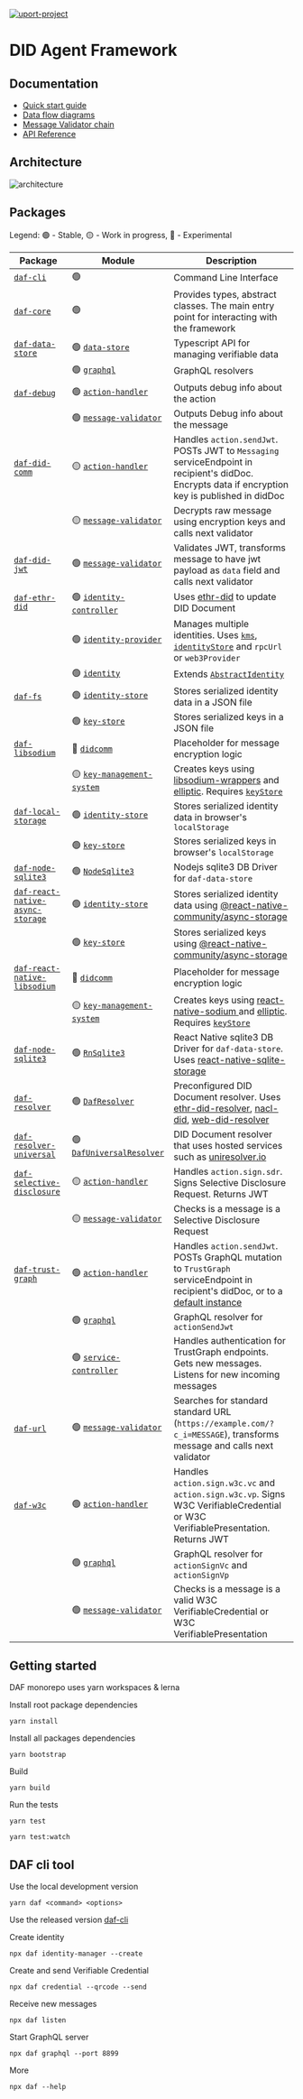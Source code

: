 [![uport-project](https://circleci.com/gh/uport-project/daf.svg?style=svg)](https://circleci.com/gh/uport-project/daf/tree/master)

# DID Agent Framework

## Documentation

- [Quick start guide](docs/QuickStart.md)
- [Data flow diagrams](docs/DataFlows.md)
- [Message Validator chain](docs/MessageValidator.md)
- [API Reference](docs/api/index.md)

## Architecture

![architecture](docs/assets/architecture.png)

## Packages

Legend: 🟢 - Stable, 🟡 - Work in progress, 🔴 - Experimental

| Package                                                                     | Module                                                                                         | Description                                                                                                                                                                                                                                                       |
| --------------------------------------------------------------------------- | ---------------------------------------------------------------------------------------------- | ----------------------------------------------------------------------------------------------------------------------------------------------------------------------------------------------------------------------------------------------------------------- |
| [`daf-cli`](packages/daf-cli)                                               | 🟢                                                                                             | Command Line Interface                                                                                                                                                                                                                                            |
| [`daf-core`](packages/daf-core)                                             | 🟢                                                                                             | Provides types, abstract classes. The main entry point for interacting with the framework                                                                                                                                                                         |
| [`daf-data-store`](packages/daf-data-store)                                 | 🟢 [`data-store`](packages/daf-data-store/src/data-store.ts)                                   | Typescript API for managing verifiable data                                                                                                                                                                                                                       |
|                                                                             | 🟢 [`graphql`](packages/daf-data-store/src/graphql.ts)                                         | GraphQL resolvers                                                                                                                                                                                                                                                 |
| [`daf-debug`](packages/daf-debug)                                           | 🟢 [`action-handler`](packages/daf-debug/src/action-handler.ts)                                | Outputs debug info about the action                                                                                                                                                                                                                               |
|                                                                             | 🟢 [`message-validator`](packages/daf-debug/src/message-validator.ts)                          | Outputs Debug info about the message                                                                                                                                                                                                                              |
| [`daf-did-comm`](packages/daf-did-comm)                                     | 🟡 [`action-handler`](packages/daf-did-comm/src/action-handler.ts)                             | Handles `action.sendJwt`. POSTs JWT to `Messaging` serviceEndpoint in recipient's didDoc. Encrypts data if encryption key is published in didDoc                                                                                                                  |
|                                                                             | 🟡 [`message-validator`](packages/daf-did-comm/src/message-validator.ts)                       | Decrypts raw message using encryption keys and calls next validator                                                                                                                                                                                               |
| [`daf-did-jwt`](packages/daf-did-jwt)                                       | 🟢 [`message-validator`](packages/daf-did-jwt/src/message-validator.ts)                        | Validates JWT, transforms message to have jwt payload as `data` field and calls next validator                                                                                                                                                                    |
| [`daf-ethr-did`](packages/daf-ethr-did)                                     | 🟢 [`identity-controller`](packages/daf-ethr-did/src/identity-controller.ts)                   | Uses [ethr-did](https://github.com/uport-project/ethr-did) to update DID Document                                                                                                                                                                                 |
|                                                                             | 🟢 [`identity-provider`](packages/daf-ethr-did/src/identity-provider.ts)                       | Manages multiple identities. Uses [`kms`](packages/daf-core/src/identity/abstract-key-management-system.ts), [`identityStore`](packages/daf-core/src/identity/abstract-identity-store.ts) and `rpcUrl` or `web3Provider`                                          |
|                                                                             | 🟢 [`identity`](packages/daf-ethr-did/src/identity.ts)                                         | Extends [`AbstractIdentity`](packages/daf-core/src/identity/abstract-identity.ts)                                                                                                                                                                                 |
| [`daf-fs`](packages/daf-fs)                                                 | 🟢 [`identity-store`](packages/daf-fs/src/identity-store.ts)                                   | Stores serialized identity data in a JSON file                                                                                                                                                                                                                    |
|                                                                             | 🟢 [`key-store`](packages/daf-fs/src/key-store.ts)                                             | Stores serialized keys in a JSON file                                                                                                                                                                                                                             |
| [`daf-libsodium`](packages/daf-libsodium)                                   | 🔴 [`didcomm`](packages/daf-libsodium/src/didcomm.ts)                                          | Placeholder for message encryption logic                                                                                                                                                                                                                          |
|                                                                             | 🟡 [`key-management-system`](packages/daf-libsodium/src/key-management-system.ts)              | Creates keys using [libsodium-wrappers](https://github.com/jedisct1/libsodium.js) and [elliptic](https://github.com/indutny/elliptic). Requires [`keyStore`](packages/daf-core/src/identity/abstract-key-store.ts)                                                |
| [`daf-local-storage`](packages/daf-local-storage)                           | 🟢 [`identity-store`](packages/daf-local-storage/src/identity-store.ts)                        | Stores serialized identity data in browser's `localStorage`                                                                                                                                                                                                       |
|                                                                             | 🟢 [`key-store`](packages/daf-local-storage/src/key-store.ts)                                  | Stores serialized keys in browser's `localStorage`                                                                                                                                                                                                                |
| [`daf-node-sqlite3`](packages/daf-node-sqlite3)                             | 🟢 [`NodeSqlite3`](packages/daf-node-sqlite3/src/index.ts)                                     | Nodejs sqlite3 DB Driver for `daf-data-store`                                                                                                                                                                                                                     |
| [`daf-react-native-async-storage`](packages/daf-react-native-async-storage) | 🟢 [`identity-store`](packages/daf-react-native-async-storage/src/identity-store.ts)           | Stores serialized identity data using [@react-native-community/async-storage](https://github.com/react-native-community/async-storage)                                                                                                                            |
|                                                                             | 🟢 [`key-store`](packages/daf-react-native-async-storage/src/key-store.ts)                     | Stores serialized keys using [@react-native-community/async-storage](https://github.com/react-native-community/async-storage)                                                                                                                                     |
| [`daf-react-native-libsodium`](packages/daf-react-native-libsodium)         | 🔴 [`didcomm`](packages/daf-react-native-libsodium/src/didcomm.ts)                             | Placeholder for message encryption logic                                                                                                                                                                                                                          |
|                                                                             | 🟡 [`key-management-system`](packages/daf-react-native-libsodium/src/key-management-system.ts) | Creates keys using [react-native-sodium ](https://github.com/lyubo/react-native-sodium) and [elliptic](https://github.com/indutny/elliptic). Requires [`keyStore`](packages/daf-core/src/identity/abstract-key-store.ts)                                          |
| [`daf-node-sqlite3`](packages/daf-react-native-sqlite3)                     | 🟢 [`RnSqlite3`](packages/daf-react-native-sqlite3/src/index.ts)                               | React Native sqlite3 DB Driver for `daf-data-store`. Uses [react-native-sqlite-storage](https://github.com/andpor/react-native-sqlite-storage)                                                                                                                    |
| [`daf-resolver`](packages/daf-resolver)                                     | 🟢 [`DafResolver`](packages/daf-resolver/src/resolver.ts)                                      | Preconfigured DID Document resolver. Uses [ethr-did-resolver](https://github.com/decentralized-identity/ethr-did-resolver), [nacl-did](https://github.com/uport-project/nacl-did), [web-did-resolver](https://github.com/decentralized-identity/web-did-resolver) |
| [`daf-resolver-universal`](packages/daf-resolver-universal)                 | 🟢 [`DafUniversalResolver`](packages/daf-resolver-universal/src/resolver.ts)                   | DID Document resolver that uses hosted services such as [uniresolver.io](https://uniresolver.io)                                                                                                                                                                  |
| [`daf-selective-disclosure`](packages/daf-selective-disclosure)             | 🟡 [`action-handler`](packages/daf-selective-disclosure/src/action-handler.ts)                 | Handles `action.sign.sdr`. Signs Selective Disclosure Request. Returns JWT                                                                                                                                                                                        |
|                                                                             | 🟡 [`message-validator`](packages/daf-selective-disclosure/src/message-validator.ts)           | Checks is a message is a Selective Disclosure Request                                                                                                                                                                                                             |
| [`daf-trust-graph`](packages/daf-trust-graph)                               | 🟢 [`action-handler`](packages/daf-trust-graph/src/action-handler.ts)                          | Handles `action.sendJwt`. POSTs GraphQL mutation to `TrustGraph` serviceEndpoint in recipient's didDoc, or to a [default instance](https://trustgraph.uport.me/graphql)                                                                                           |
|                                                                             | 🟢 [`graphql`](packages/daf-trust-graph/src/graphql.ts)                                        | GraphQL resolver for `actionSendJwt`                                                                                                                                                                                                                              |
|                                                                             | 🟢 [`service-controller`](packages/daf-trust-graph/src/service-controller.ts)                  | Handles authentication for TrustGraph endpoints. Gets new messages. Listens for new incoming messages                                                                                                                                                             |
| [`daf-url`](packages/daf-url)                                               | 🟢 [`message-validator`](packages/daf-url/src/message-validator.ts)                            | Searches for standard standard URL (`https://example.com/?c_i=MESSAGE`), transforms message and calls next validator                                                                                                                                              |
| [`daf-w3c`](packages/daf-w3c)                                               | 🟢 [`action-handler`](packages/daf-w3c/src/action-handler.ts)                                  | Handles `action.sign.w3c.vc` and `action.sign.w3c.vp`. Signs W3C VerifiableCredential or W3C VerifiablePresentation. Returns JWT                                                                                                                                  |
|                                                                             | 🟢 [`graphql`](packages/daf-w3c/src/graphql.ts)                                                | GraphQL resolver for `actionSignVc` and `actionSignVp`                                                                                                                                                                                                            |
|                                                                             | 🟢 [`message-validator`](packages/daf-w3c/src/message-validator.ts)                            | Checks is a message is a valid W3C VerifiableCredential or W3C VerifiablePresentation                                                                                                                                                                             |

## Getting started

DAF monorepo uses yarn workspaces & lerna

Install root package dependencies

```
yarn install
```

Install all packages dependencies

```
yarn bootstrap
```

Build

```
yarn build
```

Run the tests

```
yarn test
```

```
yarn test:watch
```

## DAF cli tool

Use the local development version

```
yarn daf <command> <options>
```

Use the released version [daf-cli](packages/daf-cli)

Create identity

```
npx daf identity-manager --create
```

Create and send Verifiable Credential

```
npx daf credential --qrcode --send
```

Receive new messages

```
npx daf listen
```

Start GraphQL server

```
npx daf graphql --port 8899
```

More

```
npx daf --help
```
